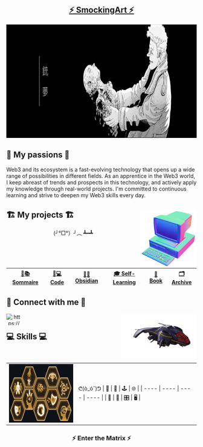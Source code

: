 ## <div align="center">[⚡ SmockingArt ⚡](https://github.com/smockingart)</div>

<div align="center">
  <img src="https://github.com/SmockingArt/SmockingArt/blob/main/Images/Gunnm_banner.jpg" height="300" width="2000" alt="Cyberpunk Banner">
</div>

## <div align="left">🚀 My passions 🚀</div>
<div align="left">
 Web3 and its ecosystem is a fast-evolving technology that opens up a wide range of possibilities in different fields. As an apprentice in the Web3 world, I keep abreast of trends and prospects in this technology, and actively apply my knowledge through real-world projects. I'm committed to continuous learning and strive to deepen my Web3 skills every day.
<div align="center">

  <img align="right" src="https://github.com/SmockingArt/SmockingArt/blob/main/Images/ordinateur%20cyb.png" height="155" width="150" alt="Computeur">

  ## <div align="left">🏗️ My projects 🏗️</div>


  (╯°□°）╯︵ ┻━┻

| [🚧📚 Sommaire](#) | [🚧💻 Code](#) | [🚧💎 Obsidian](#) | [🎓 Self-Learning](https://github.com/SmockingArt/Self-Learning) | [📕 Book](https://github.com/SmockingArt/Book) | [🗂️ Archive](https://github.com/SmockingArt/Archive)
| ---- | ---- | ---- | ---- | ---- | ---- | 
 
## <div align="left">📡 Connect with me 📡</div>

<div>
  
<a href="https://www.linkedin.com/in/smocking-art-5a2505254/" target="blank"><img align="left" src="https://raw.githubusercontent.com/rahuldkjain/github-profile-readme-generator/master/src/images/icons/Social/linked-in-alt.svg" alt="https://www.linkedin.com/in/smocking-art-5a2505254/" height="30" width="40" /></a> 

</div>
<div>
   
<img align="right" src="https://github.com/SmockingArt/SmockingArt/blob/main/Images/kisspng-shadowrun-cyberpunk-2020-helicopter-dragon-5b2d947b3e19d4.0915351015297137872544.png" height="130" width="200" alt="Helicopter">

</div>
<br />
  
## <div align="left">💻 Skills 💻</div>
<br />
<table>
<tr>
<td>
  <img src="https://github.com/SmockingArt/SmockingArt/blob/main/Images/Competence3.0.png" height="155" width="277" alt="Skills 3.0">
</td>
<td>
ᕦ(ò_óˇ)ᕤ 
| 💾 | 📡 | 🕹️ | 🌐 | 
| ---- | ---- | ---- | ---- |
| 🚀 | 💽 | 🎛️ | 🖥️ |
</td>
</tr>
</table>

<div align="center">
  
  ### ⚡ Enter the Matrix ⚡
  
</div>
  
